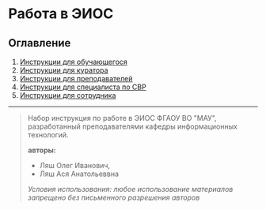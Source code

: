 # Работа в ЭИОС

## Оглавление

1. [Инструкции для обучающегося](students/index.md)
2. [Инструкции для куратора](curators/index.md)
2. [Инструкции для преподавателей](teachers/index.md)
2. [Инструкции для специалиста по СВР](specSVR/index.md)
3. [Инструкции для сотрудника](stuff/index.md)

---

> Набор инструкция по работе в ЭИОС ФГАОУ ВО "МАУ", разработанный преподавателями кафедры информационных технологий.
> 
> **авторы:** 
>   - Ляш Олег Иванович, 
>   - Ляш Ася Анатольеввна
> 
>  *Условия использования: любое использование материалов запрещено без письменного разрешения авторов*